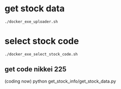 # get stock data
`./docker_exe_uploader.sh`  

# select stock code
`./docker_exe_select_stock_code.sh`

## get code nikkei 225
(coding now)
python get_stock_info/get_stock_data.py
